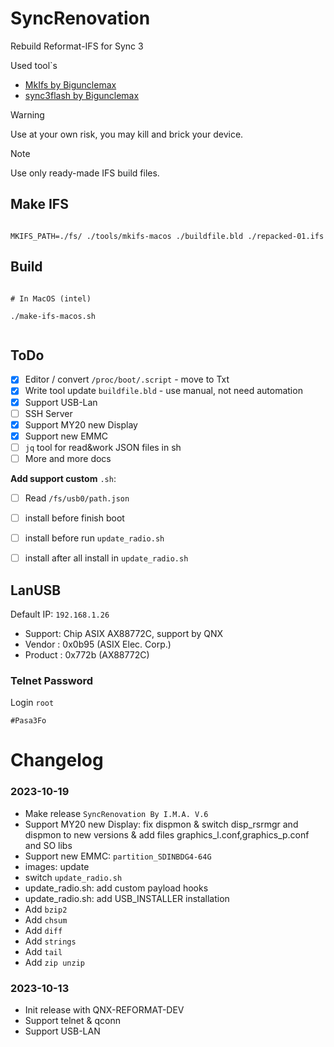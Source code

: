 # SyncRenovation 

Rebuild Reformat-IFS for Sync 3 

Used tool`s 

* [MkIfs by Bigunclemax](https://github.com/bigunclemax/mkxfs)
* [sync3flash by Bigunclemax](https://github.com/bigunclemax/sync3flash)



> [!WARNING]
> Use at your own risk, you may kill and brick your device.


> [!NOTE]
> Use only ready-made IFS build files.


  
Make IFS
-----

```shell

MKIFS_PATH=./fs/ ./tools/mkifs-macos ./buildfile.bld ./repacked-01.ifs

```


Build 
------


```shell

# In MacOS (intel)

./make-ifs-macos.sh 


```



ToDo
-----

- [X] Editor / convert `/proc/boot/.script` - move to Txt  
- [X] Write tool update `buildfile.bld` - use manual, not need automation 
- [X] Support USB-Lan
- [ ] SSH Server 
- [x] Support MY20 new Display 
- [x] Support new EMMC
- [ ] `jq` tool for read&work JSON files in sh
- [ ] More and more docs

**Add support custom** `.sh`:
- [ ] Read `/fs/usb0/path.json` 
- [ ] install before finish boot
- [ ] install before run `update_radio.sh`
- [ ] install after all install in `update_radio.sh`


## LanUSB

Default IP: `192.168.1.26`

* Support: Chip ASIX AX88772C, support by  QNX
* Vendor : 0x0b95 (ASIX Elec. Corp.)
* Product : 0x772b (AX88772C)

### Telnet Password

Login `root`  
```
#Pasa3Fo
```


# Changelog


### 2023-10-19

* Make release `SyncRenovation By I.M.A. V.6`
* Support MY20 new Display: fix dispmon &  switch disp_rsrmgr and dispmon to new versions & add files graphics_l.conf,graphics_p.conf and SO libs
* Support new EMMC: `partition_SDINBDG4-64G`
* images: update
* switch `update_radio.sh` 
* update_radio.sh: add custom payload hooks
* update_radio.sh: add USB_INSTALLER installation
* Add `bzip2`
* Add `chsum`
* Add `diff`
* Add `strings`
* Add `tail`
* Add `zip unzip`

### 2023-10-13 

* Init release with QNX-REFORMAT-DEV
* Support telnet & qconn
* Support USB-LAN 

